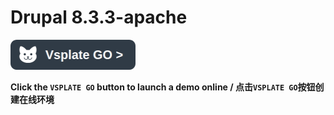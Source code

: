 # Drupal 8.3.3-apache

<a href="https://www.vsplate.com/?docker-compose=https://github.com/vsplate/dcenvs/drupal/8.3.3-apache"><img alt="VSPLATE GO" src="https://raw.githubusercontent.com/vsplate/images/master/vsgo_btn.png" width="200px"></a>

**Click the `VSPLATE GO` button to launch a demo online / 点击`VSPLATE GO`按钮创建在线环境**